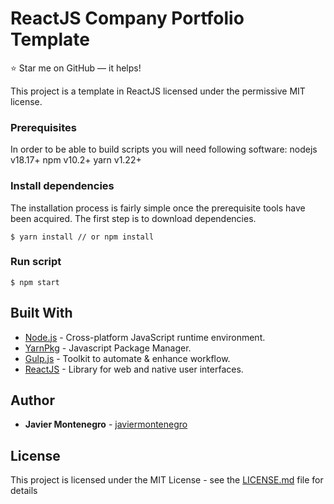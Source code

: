 # ReactJS Company Portfolio Template
:star: Star me on GitHub — it helps!

This project is a template in ReactJS
licensed under the permissive MIT license.

### Prerequisites

In order to be able to build scripts you will need following software:
nodejs v18.17+ npm v10.2+ yarn v1.22+

### Install dependencies

The installation process is fairly simple once the prerequisite tools have
been acquired. The first step is to download dependencies.
```
$ yarn install // or npm install
```

### Run script
```
$ npm start 
```

## Built With

* [Node.js](https://nodejs.org/) - Cross-platform JavaScript runtime environment.
* [YarnPkg](https://yarnpkg.com/) - Javascript Package Manager.
* [Gulp.js](https://gulpjs.com/) - Toolkit to automate & enhance workflow.
* [ReactJS](https://react.dev/) - Library for web and native user interfaces.

## Author

* **Javier Montenegro** - [javiermontenegro](https://javiermontenegro.github.io/)

## License

This project is licensed under the MIT License - see the [LICENSE.md](LICENSE.md) file for details
